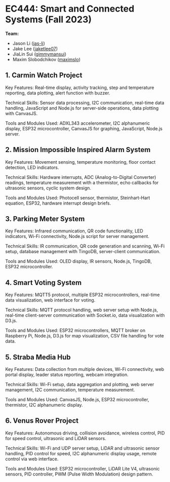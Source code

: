 # EC444: Smart and Connected Systems (Fall 2023)
<strong>Team:</strong>
- Jason Li ([jas-li](https://github.com/jas-li))
- Jake Lee ([jaketlee07](https://github.com/jaketlee07))
- JiaLin Sui ([gimmymansui](https://github.com/gimmymansui))
- Maxim Slobodchikov ([maximslo](https://github.com/maximslo))

## 1. Carmin Watch Project

Key Features: Real-time display, activity tracking, step and temperature reporting, data plotting, alert function with buzzer.

Technical Skills: Sensor data processing, I2C communication, real-time data handling, JavaScript and Node.js for server-side operations, data plotting with CanvasJS.

Tools and Modules Used: ADXL343 accelerometer, I2C alphanumeric display, ESP32 microcontroller, CanvasJS for graphing, JavaScript, Node.js server​​.


## 2. Mission Impossible Inspired Alarm System

Key Features: Movement sensing, temperature monitoring, floor contact detection, LED indicators.

Technical Skills: Hardware interrupts, ADC (Analog-to-Digital Converter) readings, temperature measurement with a thermistor, echo callbacks for ultrasonic sensors, cyclic system design.

Tools and Modules Used: Photocell sensor, thermistor, Steinhart-Hart equation, ESP32, hardware interrupt design briefs​​.


## 3. Parking Meter System

Key Features: Infrared communication, QR code functionality, LED indicators, Wi-Fi connectivity, Node.js script for server management.

Technical Skills: IR communication, QR code generation and scanning, Wi-Fi setup, database management with TingoDB, server-client communication.

Tools and Modules Used: OLED display, IR sensors, Node.js, TingoDB, ESP32 microcontroller​​.


## 4. Smart Voting System

Key Features: MQTT5 protocol, multiple ESP32 microcontrollers, real-time data visualization, web interface for voting.

Technical Skills: MQTT protocol handling, web server setup with Node.js, real-time client-server communication with Socket.io, data visualization with D3.js.

Tools and Modules Used: ESP32 microcontrollers, MQTT broker on Raspberry Pi, Node.js, D3.js for map visualization, CSV file handling for vote data​​.


## 5. Straba Media Hub

Key Features: Data collection from multiple devices, Wi-Fi connectivity, web portal display, leader status reporting, webcam integration.

Technical Skills: Wi-Fi setup, data aggregation and plotting, web server management, I2C communication, temperature measurement.

Tools and Modules Used: CanvasJS, Node.js, ESP32 microcontroller, thermistor, I2C alphanumeric display​​.


## 6. Venus Rover Project

Key Features: Autonomous driving, collision avoidance, wireless control, PID for speed control, ultrasonic and LiDAR sensors.

Technical Skills: Wi-Fi and UDP server setup, LiDAR and ultrasonic sensor handling, PID control for speed, I2C alphanumeric display usage, remote control via web interface.

Tools and Modules Used: ESP32 microcontroller, LiDAR Lite V4, ultrasonic sensors, PID controller, PWM (Pulse Width Modulation) design pattern​​.